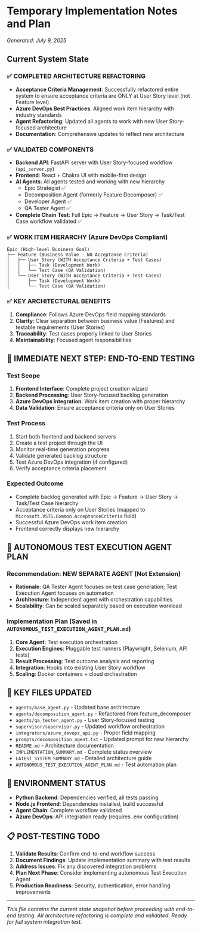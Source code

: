 # Temporary Implementation Notes and Plan
*Generated: July 9, 2025*

## Current System State

### ✅ COMPLETED ARCHITECTURE REFACTORING
- **Acceptance Criteria Management**: Successfully refactored entire system to ensure acceptance criteria are ONLY at User Story level (not Feature level)
- **Azure DevOps Best Practices**: Aligned work item hierarchy with industry standards
- **Agent Refactoring**: Updated all agents to work with new User Story-focused architecture
- **Documentation**: Comprehensive updates to reflect new architecture

### ✅ VALIDATED COMPONENTS
- **Backend API**: FastAPI server with User Story-focused workflow (`api_server.py`)
- **Frontend**: React + Chakra UI with mobile-first design
- **AI Agents**: All agents tested and working with new hierarchy
  - Epic Strategist ✅
  - Decomposition Agent (formerly Feature Decomposer) ✅
  - Developer Agent ✅
  - QA Tester Agent ✅
- **Complete Chain Test**: Full Epic → Feature → User Story → Task/Test Case workflow validated ✅

### ✅ WORK ITEM HIERARCHY (Azure DevOps Compliant)
```
Epic (High-level Business Goal)
├── Feature (Business Value - NO Acceptance Criteria)
│   ├── User Story (WITH Acceptance Criteria + Test Cases)
│   │   ├── Task (Development Work)
│   │   └── Test Case (QA Validation)
│   └── User Story (WITH Acceptance Criteria + Test Cases)
│       ├── Task (Development Work)
│       └── Test Case (QA Validation)
```

### ✅ KEY ARCHITECTURAL BENEFITS
1. **Compliance**: Follows Azure DevOps field mapping standards
2. **Clarity**: Clear separation between business value (Features) and testable requirements (User Stories)
3. **Traceability**: Test cases properly linked to User Stories
4. **Maintainability**: Focused agent responsibilities

## 🎯 IMMEDIATE NEXT STEP: END-TO-END TESTING

### Test Scope
1. **Frontend Interface**: Complete project creation wizard
2. **Backend Processing**: User Story-focused backlog generation
3. **Azure DevOps Integration**: Work item creation with proper hierarchy
4. **Data Validation**: Ensure acceptance criteria only on User Stories

### Test Process
1. Start both frontend and backend servers
2. Create a test project through the UI
3. Monitor real-time generation progress
4. Validate generated backlog structure
5. Test Azure DevOps integration (if configured)
6. Verify acceptance criteria placement

### Expected Outcome
- Complete backlog generated with Epic → Feature → User Story → Task/Test Case hierarchy
- Acceptance criteria only on User Stories (mapped to `Microsoft.VSTS.Common.AcceptanceCriteria` field)
- Successful Azure DevOps work item creation
- Frontend correctly displays new hierarchy

## 🚀 AUTONOMOUS TEST EXECUTION AGENT PLAN

### Recommendation: NEW SEPARATE AGENT (Not Extension)
- **Rationale**: QA Tester Agent focuses on test case generation; Test Execution Agent focuses on automation
- **Architecture**: Independent agent with orchestration capabilities
- **Scalability**: Can be scaled separately based on execution workload

### Implementation Plan (Saved in `AUTONOMOUS_TEST_EXECUTION_AGENT_PLAN.md`)
1. **Core Agent**: Test execution orchestration
2. **Execution Engines**: Pluggable test runners (Playwright, Selenium, API tests)
3. **Result Processing**: Test outcome analysis and reporting
4. **Integration**: Hooks into existing User Story workflow
5. **Scaling**: Docker containers + cloud orchestration

## 📁 KEY FILES UPDATED
- `agents/base_agent.py` - Updated base architecture
- `agents/decomposition_agent.py` - Refactored from feature_decomposer
- `agents/qa_tester_agent.py` - User Story-focused testing
- `supervisor/supervisor.py` - Updated workflow orchestration
- `integrators/azure_devops_api.py` - Proper field mapping
- `prompts/decomposition_agent.txt` - Updated prompt for new hierarchy
- `README.md` - Architecture documentation
- `IMPLEMENTATION_SUMMARY.md` - Complete status overview
- `LATEST_SYSTEM_SUMMARY.md` - Detailed architecture guide
- `AUTONOMOUS_TEST_EXECUTION_AGENT_PLAN.md` - Test automation plan

## 🔧 ENVIRONMENT STATUS
- **Python Backend**: Dependencies verified, all tests passing
- **Node.js Frontend**: Dependencies installed, build successful
- **Agent Chain**: Complete workflow validated
- **Azure DevOps**: API integration ready (requires .env configuration)

## 📋 POST-TESTING TODO
1. **Validate Results**: Confirm end-to-end workflow success
2. **Document Findings**: Update implementation summary with test results
3. **Address Issues**: Fix any discovered integration problems
4. **Plan Next Phase**: Consider implementing autonomous Test Execution Agent
5. **Production Readiness**: Security, authentication, error handling improvements

---

*This file contains the current state snapshot before proceeding with end-to-end testing.*
*All architecture refactoring is complete and validated.*
*Ready for full system integration test.*
